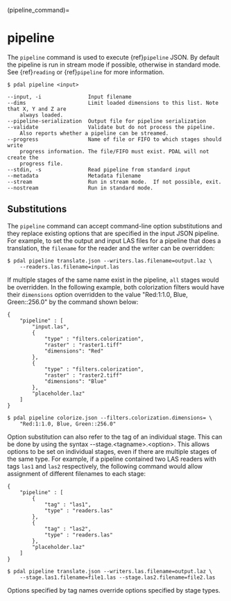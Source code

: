 (pipeline_command)=

# pipeline

The `pipeline` command is used to execute {ref}`pipeline` JSON. By default
the pipeline is run in stream mode if possible, otherwise in standard mode.
See {ref}`reading` or {ref}`pipeline` for
more information.

```
$ pdal pipeline <input>
```

```
--input, -i               Input filename
--dims                    Limit loaded dimensions to this list. Note that X, Y and Z are
    always loaded.
--pipeline-serialization  Output file for pipeline serialization
--validate                Validate but do not process the pipeline.
    Also reports whether a pipeline can be streamed.
--progress                Name of file or FIFO to which stages should write
    progress information. The file/FIFO must exist. PDAL will not create the
    progress file.
--stdin, -s               Read pipeline from standard input
--metadata                Metadata filename
--stream                  Run in stream mode.  If not possible, exit.
--nostream                Run in standard mode.
```

## Substitutions

The `pipeline` command can accept command-line option substitutions and
they replace
existing options that are specified in the input JSON pipeline.
For example, to set the output and input LAS files for a
pipeline that does a translation, the `filename` for the reader and the
writer can be overridden:

```
$ pdal pipeline translate.json --writers.las.filename=output.laz \
    --readers.las.filename=input.las
```

If multiple stages of the same name exist in the pipeline, `all` stages would
be overridden. In the following example, both colorization filters would
have their `dimensions` option overridden to the value
"Red:1:1.0, Blue, Green::256.0" by the command shown below:

```
{
    "pipeline" : [
        "input.las",
        {
            "type" : "filters.colorization",
            "raster" : "raster1.tiff"
            "dimensions": "Red"
        },
        {
            "type" : "filters.colorization",
            "raster" : "raster2.tiff"
            "dimensions": "Blue"
        },
        "placeholder.laz"
    ]
}

$ pdal pipeline colorize.json --filters.colorization.dimensions= \
    "Red:1:1.0, Blue, Green::256.0"
```

Option substitution can also refer to the tag of an individual stage.
This can be done by using the syntax --stage.\<tagname>.\<option>.  This
allows options to be set on individual stages, even if there are multiple
stages of the same type.  For example, if a pipeline contained two LAS
readers with tags `las1` and `las2` respectively, the following
command would allow assignment of different filenames to each stage:

```
{
    "pipeline" : [
        {
            "tag" : "las1",
            "type" : "readers.las"
        },
        {
            "tag" : "las2",
            "type" : "readers.las"
        },
        "placeholder.laz"
    ]
}

$ pdal pipeline translate.json --writers.las.filename=output.laz \
    --stage.las1.filename=file1.las --stage.las2.filename=file2.las
```

Options specified by tag names override options specified by stage types.
